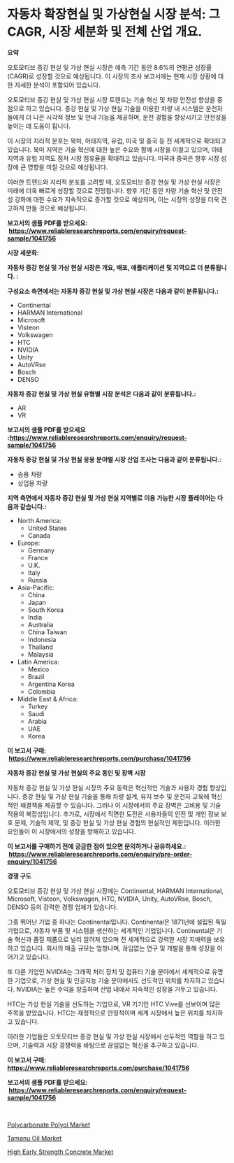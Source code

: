 <p><h1>자동차 확장현실 및 가상현실 시장 분석: 그 CAGR, 시장 세분화 및 전체 산업 개요.</h1></p><p><strong>요약</strong></p>
<p><p>오토모티브 증강 현실 및 가상 현실 시장은 예측 기간 동안 8.6%의 연평균 성장률(CAGR)로 성장할 것으로 예상됩니다. 이 시장의 조사 보고서에는 현재 시장 상황에 대한 자세한 분석이 포함되어 있습니다.</p><p>오토모티브 증강 현실 및 가상 현실 시장 트렌드는 기술 혁신 및 차량 안전성 향상을 중점으로 하고 있습니다. 증강 현실 및 가상 현실 기술을 이용한 차량 내 시스템은 운전자들에게 더 나은 시각적 정보 및 안내 기능을 제공하며, 운전 경험을 향상시키고 안전성을 높이는 데 도움이 됩니다.</p><p>이 시장의 지리적 분포는 북미, 아태지역, 유럽, 미국 및 중국 등 전 세계적으로 확대되고 있습니다. 북미 지역은 기술 혁신에 대한 높은 수요와 함께 시장을 이끌고 있으며, 아태지역과 유럽 지역도 점차 시장 점유율을 확대하고 있습니다. 미국과 중국은 향후 시장 성장에 큰 영향을 미칠 것으로 예상됩니다.</p><p>이러한 트렌드와 지리적 분포를 고려할 때, 오토모티브 증강 현실 및 가상 현실 시장은 미래에 더욱 빠르게 성장할 것으로 전망됩니다. 향후 기간 동안 차량 기술 혁신 및 안전성 강화에 대한 수요가 지속적으로 증가할 것으로 예상되며, 이는 시장의 성장을 더욱 견고하게 만들 것으로 예상됩니다.</p></p>
<p><strong>보고서의 샘플 PDF를 받으세요: &nbsp;<a href="https://www.reliableresearchreports.com/enquiry/request-sample/1041756">https://www.reliableresearchreports.com/enquiry/request-sample/1041756</a></strong></p>
<p><strong>시장 세분화:</strong></p>
<p><strong> 자동차 증강 현실 및 가상 현실 시장은 개요, 배포, 애플리케이션 및 지역으로 더 분류됩니다. :</strong></p>
<p><strong>구성요소 측면에서는 자동차 증강 현실 및 가상 현실 시장은 다음과 같이 분류됩니다.:</strong></p>
<p><ul><li>Continental</li><li>HARMAN International</li><li>Microsoft</li><li>Visteon</li><li>Volkswagen</li><li>HTC</li><li>NVIDIA</li><li>Unity</li><li>AutoVRse</li><li>Bosch</li><li>DENSO</li></ul></p>
<p><strong> 자동차 증강 현실 및 가상 현실 유형별 시장 분석은 다음과 같이 분류됩니다.:</strong></p>
<p><ul><li>AR</li><li>VR</li></ul></p>
<p><strong>보고서의 샘플 PDF를 받으세요 :<a href="https://www.reliableresearchreports.com/enquiry/request-sample/1041756">https://www.reliableresearchreports.com/enquiry/request-sample/1041756</a></strong></p>
<p><strong> 자동차 증강 현실 및 가상 현실 응용 분야별 시장 산업 조사는 다음과 같이 분류됩니다.:</strong></p>
<p><ul><li>승용 차량</li><li>상업용 차량</li></ul></p>
<p><strong>지역 측면에서 자동차 증강 현실 및 가상 현실 지역별로 이용 가능한 시장 플레이어는 다음과 같습니다.:</strong></p>
<p><ul>
    <li>
        North America:
        <ul>
            <li>United States</li>
            <li>Canada</li>
        </ul>
    </li>
    <li>
        Europe:
        <ul>
            <li>Germany</li>
            <li>France</li>
            <li>U.K.</li>
            <li>Italy</li>
            <li>Russia</li>
        </ul>
    </li>
    <li>
        Asia-Pacific:
        <ul>
            <li>China</li>
            <li>Japan</li>
            <li>South Korea</li>
            <li>India</li>
            <li>Australia</li>
            <li>China Taiwan</li>
            <li>Indonesia</li>
            <li>Thailand</li>
            <li>Malaysia</li>
        </ul>
    </li>
    <li>
        Latin America:
        <ul>
            <li>Mexico</li>
            <li>Brazil</li>
            <li>Argentina Korea</li>
            <li>Colombia</li>
        </ul>
    </li>
    <li>
        Middle East & Africa:
        <ul>
            <li>Turkey</li>
            <li>Saudi</li>
            <li>Arabia</li>
            <li>UAE</li>
            <li>Korea</li>
        </ul>
    </li>
    </ul></p>
<p><strong>이 보고서 구매: &nbsp;<a href="https://www.reliableresearchreports.com/purchase/1041756">https://www.reliableresearchreports.com/purchase/1041756</a></strong></p>
<p><strong>자동차 증강 현실 및 가상 현실의 주요 동인 및 장벽 시장</strong></p>
<p><p>자동차 증강 현실 및 가상 현실 시장의 주요 동력은 혁신적인 기술과 사용자 경험 향상입니다. 증강 현실 및 가상 현실 기술을 통해 차량 설계, 유지 보수 및 운전자 교육에 혁신적인 해결책을 제공할 수 있습니다. 그러나 이 시장에서의 주요 장벽은 고비용 및 기술 적용의 복잡성입니다. 추가로, 시장에서 직면한 도전은 사용자들의 안전 및 개인 정보 보호 문제, 기술적 제약, 및 증강 현실 및 가상 현실 경험의 현실적인 제한입니다. 이러한 요인들이 이 시장에서의 성장을 방해하고 있습니다.</p></p>
<p><strong>이 보고서를 구매하기 전에 궁금한 점이 있으면 문의하거나 공유하세요.: &nbsp;<a href="https://www.reliableresearchreports.com/enquiry/pre-order-enquiry/1041756">https://www.reliableresearchreports.com/enquiry/pre-order-enquiry/1041756</a></strong></p>
<p><strong>경쟁 구도</strong></p>
<p><p>오토모티브 증강 현실 및 가상 현실 시장에는 Continental, HARMAN International, Microsoft, Visteon, Volkswagen, HTC, NVIDIA, Unity, AutoVRse, Bosch, DENSO 등의 강력한 경쟁 업체가 있습니다.</p><p>그중 뛰어난 기업 중 하나는 Continental입니다. Continental은 1871년에 설립된 독일 기업으로, 자동차 부품 및 시스템을 생산하는 세계적인 기업입니다. Continental은 기술 혁신과 품질 제품으로 널리 알려져 있으며 전 세계적으로 강력한 시장 지배력을 보유하고 있습니다. 회사의 매출 규모는 엄청나며, 끊임없는 연구 및 개발을 통해 성장을 이어가고 있습니다.</p><p>또 다른 기업인 NVIDIA는 그래픽 처리 장치 및 컴퓨터 기술 분야에서 세계적으로 유명한 기업으로, 가상 현실 및 인공지능 기술 분야에서도 선도적인 위치를 차지하고 있습니다. NVIDIA는 높은 수익을 창출하며 산업 내에서 지속적인 성장을 거두고 있습니다.</p><p>HTC는 가상 현실 기술을 선도하는 기업으로, VR 기기인 HTC Vive를 선보이며 많은 주목을 받았습니다. HTC는 재정적으로 안정적이며 세계 시장에서 높은 위치를 차지하고 있습니다.</p><p>이러한 기업들은 오토모티브 증강 현실 및 가상 현실 시장에서 선두적인 역할을 하고 있으며, 기술력과 시장 경쟁력을 바탕으로 끊임없는 혁신을 추구하고 있습니다.</p></p>
<p><strong>이 보고서 구매: &nbsp; <a href="https://www.reliableresearchreports.com/purchase/1041756">https://www.reliableresearchreports.com/purchase/1041756</a></strong></p>
<p><strong>보고서의 샘플 PDF를 받으세요: &nbsp;<a href="https://www.reliableresearchreports.com/enquiry/request-sample/1041756">https://www.reliableresearchreports.com/enquiry/request-sample/1041756</a></strong><strong></strong></p>
<p>&nbsp;</p>
<p><p><a href="https://github.com/beatblasta/Market-Research-Report-List-2/blob/main/polycarbonate-polyol-market.md">Polycarbonate Polyol Market</a></p><p><a href="https://github.com/shotows/Market-Research-Report-List-1/blob/main/tamanu-oil-market.md">Tamanu Oil Market</a></p><p><a href="https://github.com/angelajermaine/Market-Research-Report-List-2/blob/main/high-early-strength-concrete-market.md">High Early Strength Concrete Market</a></p></p>